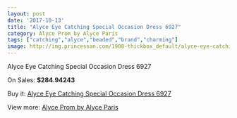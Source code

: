 ```yaml
---
layout: post
date: '2017-10-13'
title: "Alyce Eye Catching Special Occasion Dress 6927"
category: Alyce Prom by Alyce Paris
tags: ["catching","alyce","beaded","brand","charming"]
image: http://img.princessan.com/1908-thickbox_default/alyce-eye-catching-special-occasion-dress-6927.jpg
---
```

Alyce Eye Catching Special Occasion Dress 6927

On Sales: **$284.94243**
<a href="https://www.princessan.com/en/alyce-prom-by-alyce-paris/852-alyce-eye-catching-special-occasion-dress-6927.html"><amp-img layout="responsive" width="600" height="600" src="//img.princessan.com/1908-thickbox_default/alyce-eye-catching-special-occasion-dress-6927.jpg" alt="Alyce Eye Catching Special Occasion Dress 6927 0" /></a>
<a href="https://www.princessan.com/en/alyce-prom-by-alyce-paris/852-alyce-eye-catching-special-occasion-dress-6927.html"><amp-img layout="responsive" width="600" height="600" src="//img.princessan.com/1909-thickbox_default/alyce-eye-catching-special-occasion-dress-6927.jpg" alt="Alyce Eye Catching Special Occasion Dress 6927 1" /></a>

Buy it: [Alyce Eye Catching Special Occasion Dress 6927](https://www.princessan.com/en/alyce-prom-by-alyce-paris/852-alyce-eye-catching-special-occasion-dress-6927.html "Alyce Eye Catching Special Occasion Dress 6927")

View more: [Alyce Prom by Alyce Paris](https://www.princessan.com/en/8-alyce-prom-by-alyce-paris "Alyce Prom by Alyce Paris")